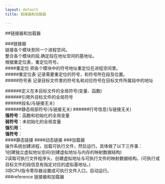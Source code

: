 ```yaml
---
layout: default
title: 链接器和加载器

---
```


##链接器和加载器   

###链接器   
链接各个模块至同一个进程空间。   
整合各个模块的段,确定段在地址空间的基地址。      
根据重定位表，重定位符号。    
####重定位
把各个模块中的符号地址重定位在进程空间里。   
#####重定位表
记录需要重定位的符号，和符号所在段及位置。   
#####符号表
记录目标文件里的符号名和对应符号在目标文件所属段中的地址    

######定义在本目标文件的全局符号(变量、函数)    
######引用外目标文件的全局符号    
######段名(与链接无关)    
######静态局部符号(与链接无关)
######行号信息(与链接无关)    
**强符号**：函数和初始化的全局变量      
**弱符号**：未初始化的全局变量     
**强引用**：   
**强符号**：    
####静态链接
####动态链接
###加载器   
操作系统创建进程，加载可执行文件，然后运行。具体做了以下三件事：   
1创建独立虚拟地址空间(创建虚拟地址与内存的映射数据结构)    
2读取可执行文件程序头，创建虚拟地址与可执行文件的映射数据结构。(可执行或目标文件的段信息有指定对应的虚拟基地址。)     
3将CPU指令寄存器设置成可执行文件入口，启动运行。   
###reference
链接器和加载器